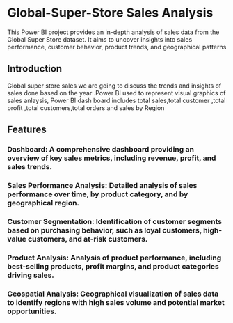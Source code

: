 # Global-Super-Store Sales Analysis
This Power BI project provides an in-depth analysis of sales data from the Global Super Store dataset. It aims to uncover insights into sales performance, customer behavior, product trends, and geographical patterns
## Introduction
Global super store sales we are going to discuss the trends and insights of sales done based on the year .Power BI used to represent visual graphics of sales anlaysis, Power BI dash board includes total sales,total customer ,total profit ,total customers,total orders and sales by Region
## Features
### Dashboard: A comprehensive dashboard providing an overview of key sales metrics, including revenue, profit, and sales trends.
### Sales Performance Analysis: Detailed analysis of sales performance over time, by product category, and by geographical region.
### Customer Segmentation: Identification of customer segments based on purchasing behavior, such as loyal customers, high-value customers, and at-risk customers.
### Product Analysis: Analysis of product performance, including best-selling products, profit margins, and product categories driving sales.
### Geospatial Analysis: Geographical visualization of sales data to identify regions with high sales volume and potential market opportunities.
